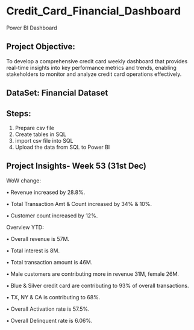 # Credit_Card_Financial_Dashboard
Power BI Dashboard
## Project Objective:
To develop a comprehensive credit card weekly dashboard that provides real-time insights into key performance metrics and trends, enabling stakeholders to monitor and analyze credit card operations effectively.
## DataSet: Financial Dataset
## Steps:
1. Prepare csv file
2. Create tables in SQL
3. import csv file into SQL
4. Upload the data from SQL to Power BI
## Project Insights- Week 53 (31st Dec)
WoW change:

• Revenue increased by 28.8%.

• Total Transaction Amt & Count increased by 34% & 10%.

• Customer count increased by 12%.

Overview YTD:

• Overall revenue is 57M.

• Total interest is 8M.

• Total transaction amount is 46M.

• Male customers are contributing more in revenue 31M, female 26M.

• Blue & Silver credit card are contributing to 93% of overall
transactions.

• TX, NY & CA is contributing to 68%.

• Overall Activation rate is 57.5%.

• Overall Delinquent rate is 6.06%.


